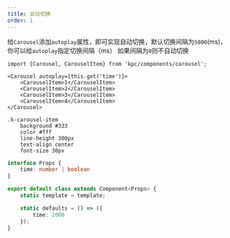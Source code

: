 ```yaml
---
title: 自动切换
order: 1
---
```


给`Carousel`添加`autoplay`属性，即可实现自动切换，默认切换间隔为`5000`(ms)，你可以给`autoplay`指定切换间隔（ms）
如果间隔为`0`则不自动切换

```vdt
import {Carousel, CarouselItem} from 'kpc/components/carousel';

<Carousel autoplay={this.get('time')}>
    <CarouselItem>1</CarouselItem>
    <CarouselItem>2</CarouselItem>
    <CarouselItem>3</CarouselItem>
    <CarouselItem>4</CarouselItem>
</Carousel>
```

```styl
.k-carousel-item
    background #333 
    color #fff
    line-height 300px
    text-align center
    font-size 30px
```

```ts
interface Props {
    time: number | boolean
}

export default class extends Component<Props> {
    static template = template;

    static defaults = () => ({
        time: 2000
    });
}
```
